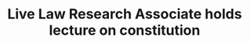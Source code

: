 ---
image: constitution_class.jpg
title: Live Law Research Associate holds lecture on constitution
---